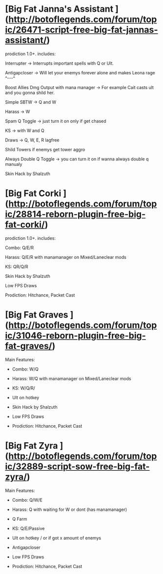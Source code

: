 [Big Fat Janna's Assistant ] (http://botoflegends.com/forum/topic/26471-script-free-big-fat-jannas-assistant/)
============
prodiction 1.0+. 
includes:

Interrupter -> Interrupts important spells with Q or Ult.

Antigapcloser -> Will let your enemys forever alone and makes Leona rage ^---^

Boost Allies Dmg Output with mana manager -> For example Cait casts ult and you gonna shild her.

Simple SBTW -> Q and W

Harass -> W

Spam Q Toggle -> just turn it on only if get chased

KS -> with W and Q

Draws -> Q, W, E, R lagfree

Shild Towers if enemys get tower aggro

Always Double Q Toggle -> you can turn it on if wanna always double q manualy

Skin Hack by Shalzuth



[Big Fat Corki ] (http://botoflegends.com/forum/topic/28814-reborn-plugin-free-big-fat-corki/)
============
prodiction 1.0+. 
includes:

Combo: Q/E/R

Harass: Q/E/R  with manamanager on Mixed/Laneclear mods

KS: QR/Q/R

Skin Hack by Shalzuth

Low FPS Draws

Prodiction: Hitchance, Packet Cast


[Big Fat Graves ] (http://botoflegends.com/forum/topic/31046-reborn-plugin-free-big-fat-graves/)
============

Main Features:

- Combo: W/Q

- Harass: W/Q  with manamanager on Mixed/Laneclear mods

- KS: W/Q/R/

- Ult on hotkey

- Skin Hack by Shalzuth

- Low FPS Draws

- Prodiction: Hitchance, Packet Cast


[Big Fat Zyra ] (http://botoflegends.com/forum/topic/32889-script-sow-free-big-fat-zyra/)
============

Main Features:

- Combo: Q/W/E

- Harass: Q with waiting for W or dont (has manamanager)

- Q Farm

- KS: Q/E/Passive

- Ult on hotkey / or if got x amount of enemys

- Antigapcloser

- Low FPS Draws

- Prodiction: Hitchance, Packet Cast
